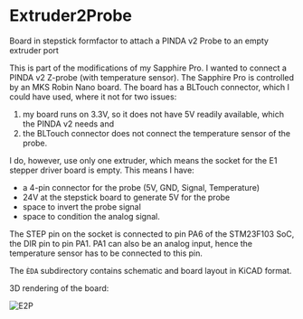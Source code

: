 # Extruder2Probe
Board in stepstick formfactor to attach a PINDA v2 Probe to an empty extruder port

This is part of the modifications of my Sapphire Pro. I wanted to connect a PINDA v2 Z-probe (with temperature sensor). The Sapphire Pro is controlled by an MKS Robin Nano board. The board has a BLTouch connector, which I could have used, where it not for two issues:

1. my board runs on 3.3V, so it does not have 5V readily available, which the PINDA v2 needs and
2. the BLTouch connector does not connect the temperature sensor of the probe.

I do, however, use only one extruder, which means the socket for the E1 stepper driver board is empty. This means I have:

* a 4-pin connector for the probe (5V, GND, Signal, Temperature)
* 24V at the stepstick board to generate 5V for the probe
* space to invert the probe signal
* space to condition the analog signal.

The STEP pin on the socket is connected to pin PA6 of the STM23F103 SoC, the DIR pin to pin PA1. PA1 can also be an analog input, hence the temperature sensor has to be connected to this pin.

The `ÈDA` subdirectory contains schematic and board layout in KiCAD format.

3D rendering of the board:

![E2P](https://user-images.githubusercontent.com/5844058/120200544-bff44500-c224-11eb-84ed-829afed264de.jpg)
